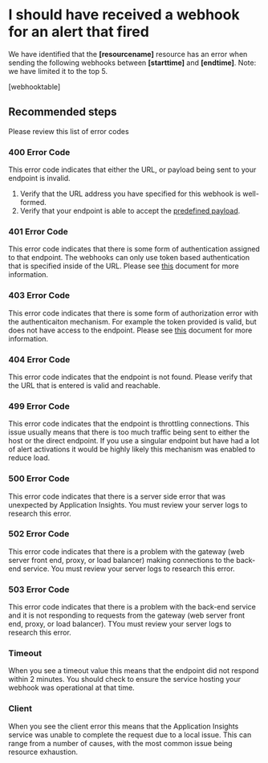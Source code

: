 <properties 
    pageTitle="I should have received a webhook for an alert that fired"
    description="Specific webhook guidance."
    infoBubbleText="We have seen that there is an error with one of your webhook endpoints."
    service="microsoft.insights"
    resource="components"
    authors="debugthings"
    articleId="insights_webhook_diagnostic"
    diagnosticScenario="ApplicationInsightsMissingEmailDiagnostic"
    selfHelpType="diagnostics"
    productPesIds="15693" 
    supportTopicIds="32546625"
    cloudEnvironments="public"
 />
# I should have received a webhook for an alert that fired

We have identified that the **<!--$resourcename-->[resourcename]<!--/$resourcename-->** resource has an error when sending the following webhooks between **<!--$starttime-->[starttime]<!--/$starttime-->** and **<!--$endtime-->[endtime]<!--/$endtime-->**. Note: we have limited it to the top 5.

<!--$webhooktable-->[webhooktable]<!--/$webhooktable-->

## **Recommended steps**
Please review this list of error codes 

### 400 Error Code
This error code indicates that either the URL, or payload being sent to your endpoint is invalid. 

1. Verify that the URL address you have specified for this webhook is well-formed. 
2. Verify that your endpoint is able to accept the [predefined payload](https://docs.microsoft.com/azure/monitoring-and-diagnostics/insights-webhooks-alerts#payload-schema).

### 401 Error Code
This error code indicates that there is some form of authentication assigned to that endpoint. The webhooks can only use token based authentication that is specified inside of the URL. Please see [this](https://docs.microsoft.com/azure/monitoring-and-diagnostics/insights-webhooks-alerts#authenticate-the-webhook) document for more information.

### 403 Error Code
This error code indicates that there is some form of authorization error with the authenticaiton mechanism. For example the token provided is valid, but does not have access to the endpoint. Please see [this](https://docs.microsoft.com/azure/monitoring-and-diagnostics/insights-webhooks-alerts#authenticate-the-webhook) document for more information.

### 404 Error Code
This error code indicates that the endpoint is not found. Please verify that the URL that is entered is valid and reachable.

### 499 Error Code
This error code indicates that the endpoint is throttling connections. This issue usually means that there is too much traffic being sent to either the host or the direct endpoint. If you use a singular endpoint but have had a lot of alert activations it would be highly likely this mechanism was enabled to reduce load.

### 500 Error Code
This error code indicates that there is a server side error that was unexpected by Application Insights. You must review your server logs to research this error. 

### 502 Error Code
This error code indicates that there is a problem with the gateway (web server front end, proxy, or load balancer) making connections to the back-end service. You must review your server logs to research this error. 

### 503 Error Code
This error code indicates that there is a problem with the back-end service and it is not responding to requests from the gateway (web server front end, proxy, or load balancer). TYou must review your server logs to research this error. 

### Timeout
When you see a timeout value this means that the endpoint did not respond within 2 minutes. You should check to ensure the service hosting your webhook was operational at that time.

### Client
When you see the client error this means that the Application Insights service was unable to complete the request due to a local issue. This can range from a number of causes, with the most common issue being resource exhaustion.